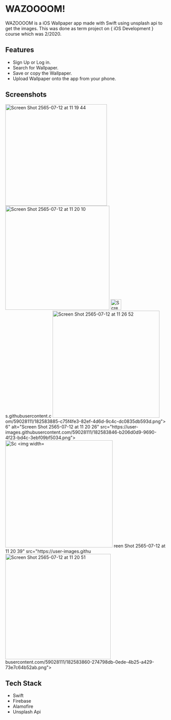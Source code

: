 
# WAZOOOOM!

WAZOOOOM is a iOS Wallpaper app made with Swift using unsplash api to get the images. This was done as term project on { iOS Development } course which was 2/2020. 

## Features

- Sign Up or Log in.
- Search for Wallpaper.
- Save or copy the Wallpaper.
- Upload Wallpaper onto the app from your phone.


## Screenshots

<img width="318" alt="Screen Shot 2565-07-12 at 11 19 44" src="https://user-images.githubusercontent.com/59028111/182583833-1f05ca70-1c37-4fe9-92ad-702b3165d475.png">
<img width="326" alt="Screen Shot 2565-07-12 at 11 20 10" src="https://user-images.githubusercontent.com/59028111/182583840-a0ad1278-65cf-4c71-bcba-8e7449439d52.png">
<img width="33
<img width="330" alt="Screen Shot 2565-07-12 at 11 21 08" src="https://user-image
<img width="335" alt="Screen Shot 2565-07-12 at 11 26 29" src="https://user-images.githubusercontent.com/59028111/182583895-9232db8f-5e01-48f4-abf5-0963d2fede0c.png">
s.githubusercontent.c
<img width="335" alt="Screen Shot 2565-07-12 at 11 26 52" src="https://user-images.githubusercontent.com/59028111/182583901-de20da42-9fb4-46e8-9af2-9f78fa578fdb.png">
om/59028111/182583885-c75f4fe3-82ef-4d6d-9c4c-dc0835db593d.png">
6" alt="Screen Shot 2565-07-12 at 11 20 26" src="https://user-images.githubusercontent.com/59028111/182583846-b206d0d9-9690-4f23-bd4c-3ebf09bf5034.png">
<img width="336" alt="Sc
<img width="332" alt="Screen Shot 2565-07-12 at 11 21 29" src="https://user-images.githubusercontent.com/59028111/182583891-3a504c9b-411b-4400-9331-528bd23b6e9c.png">
reen Shot 2565-07-12 at 11 20 39" src="https://user-images.githu
<img width="330" alt="Screen Shot 2565-07-12 at 11 20 51" src="https://user-images.githubusercontent.com/59028111/182583878-505ee62f-75cb-4f03-a46a-0ee027a9e421.png">
busercontent.com/59028111/182583860-274798db-0ede-4b25-a429-73e7c64b52ab.png">




## Tech Stack

- Swift 
- Firebase
- Alamofire
- Unsplash Api

